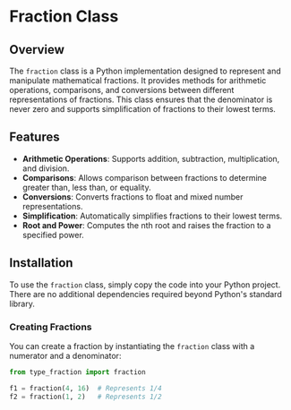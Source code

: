 # Fraction Class

## Overview

The `fraction` class is a Python implementation designed to represent and manipulate mathematical fractions. It provides methods for arithmetic operations, comparisons, and conversions between different representations of fractions. This class ensures that the denominator is never zero and supports simplification of fractions to their lowest terms.

## Features

- **Arithmetic Operations**: Supports addition, subtraction, multiplication, and division.
- **Comparisons**: Allows comparison between fractions to determine greater than, less than, or equality.
- **Conversions**: Converts fractions to float and mixed number representations.
- **Simplification**: Automatically simplifies fractions to their lowest terms.
- **Root and Power**: Computes the nth root and raises the fraction to a specified power.

## Installation

To use the `fraction` class, simply copy the code into your Python project. There are no additional dependencies required beyond Python's standard library.

### Creating Fractions

You can create a fraction by instantiating the `fraction` class with a numerator and a denominator:

```python
from type_fraction import fraction

f1 = fraction(4, 16)  # Represents 1/4
f2 = fraction(1, 2)   # Represents 1/2



